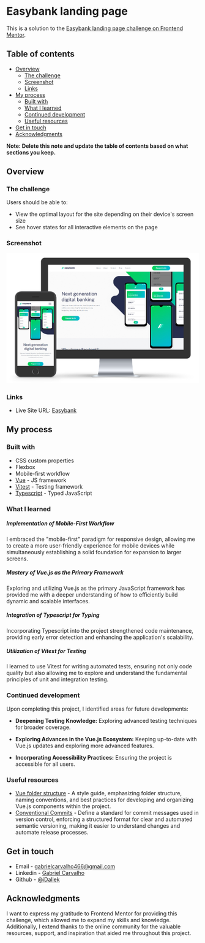 # Easybank landing page

This is a solution to the [Easybank landing page challenge on Frontend Mentor](https://www.frontendmentor.io/challenges/easybank-landing-page-WaUhkoDN).

## Table of contents

- [Overview](#overview)
  - [The challenge](#the-challenge)
  - [Screenshot](#screenshot)
  - [Links](#links)
- [My process](#my-process)
  - [Built with](#built-with)
  - [What I learned](#what-i-learned)
  - [Continued development](#continued-development)
  - [Useful resources](#useful-resources)
- [Get in touch](#get-in-touch)
- [Acknowledgments](#acknowledgments)

**Note: Delete this note and update the table of contents based on what sections you keep.**

## Overview

### The challenge

Users should be able to:

- View the optimal layout for the site depending on their device's screen size
- See hover states for all interactive elements on the page

### Screenshot

![showcase project](https://github.com/iDallek/easybank/blob/main/public/images/showcase-project.png?raw=true)

### Links

- Live Site URL: [Easybank](https://easybank-ruby.vercel.app)

## My process

### Built with

- CSS custom properties
- Flexbox
- Mobile-first workflow
- [Vue](https://vuejs.org/) - JS framework
- [Vitest](https://nextjs.org/) - Testing framework
- [Typescript](https://www.typescriptlang.org) - Typed JavaScript


### What I learned

##### Implementation of Mobile-First Workflow

I embraced the "mobile-first" paradigm for responsive design, allowing me to create a more user-friendly experience for mobile devices while simultaneously establishing a solid foundation for expansion to larger screens.

##### Mastery of Vue.js as the Primary Framework

Exploring and utilizing Vue.js as the primary JavaScript framework has provided me with a deeper understanding of how to efficiently build dynamic and scalable interfaces.

##### Integration of Typescript for Typing

Incorporating Typescript into the project strengthened code maintenance, providing early error detection and enhancing the application's scalability.

##### Utilization of Vitest for Testing

I learned to use Vitest for writing automated tests, ensuring not only code quality but also allowing me to explore and understand the fundamental principles of unit and integration testing.

### Continued development

Upon completing this project, I identified areas for future developments:

- **Deepening Testing Knowledge:** Exploring advanced testing techniques for broader coverage.

- **Exploring Advances in the Vue.js Ecosystem:** Keeping up-to-date with Vue.js updates and exploring more advanced features.

- **Incorporating Accessibility Practices:** Ensuring the project is accessible for all users.

### Useful resources

- [Vue folder structure](https://gist.github.com/plinionaves/1e619a414602cd535c6b73a035ae2f75) - A style guide, emphasizing folder structure, naming conventions, and best practices for developing and organizing Vue.js components within the project.
- [Conventional Commits](https://www.conventionalcommits.org) - Define a standard for commit messages used in version control, enforcing a structured format for clear and automated semantic versioning, making it easier to understand changes and automate release processes.

## Get in touch

- Email - [gabrielcarvalho466@gmail.com](gabrielcarvalho466@gmail.com)
- Linkedin - [Gabriel Carvalho](https://www.linkedin.com/in/gabriel-cb/)
- Github - [@iDallek](https://github.com/iDallek)

## Acknowledgments

I want to express my gratitude to Frontend Mentor for providing this challenge, which allowed me to expand my skills and knowledge. Additionally, I extend thanks to the online community for the valuable resources, support, and inspiration that aided me throughout this project.
